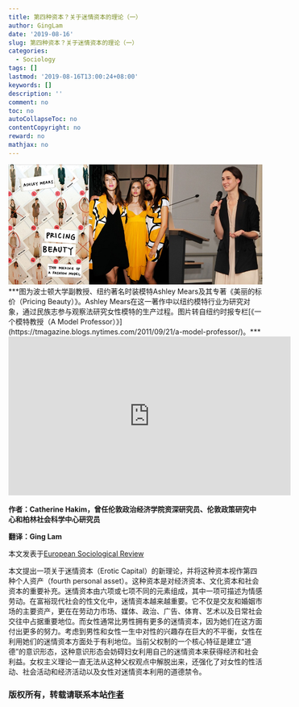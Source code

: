 ```yaml
---
title: 第四种资本？关于迷情资本的理论（一）
author: GingLam
date: '2019-08-16'
slug: 第四种资本？关于迷情资本的理论（一）
categories:
  - Sociology
tags: []
lastmod: '2019-08-16T13:00:24+08:00'
keywords: []
description: ''
comment: no
toc: no
autoCollapseToc: no
contentCopyright: no
reward: no
mathjax: no
---
```

<div align=center><img src="https://raw.githubusercontent.com/GingLam/Storage/master/Ashley.jpg"></div>
<div align=center>
</div>
***图为波士顿大学副教授、纽约著名时装模特Ashley Mears及其专著《美丽的标价（Pricing Beauty）》。Ashley Mears在这一著作中以纽约模特行业为研究对象，通过民族志参与观察法研究女性模特的生产过程。图片转自纽约时报专栏[《一个模特教授（A Model Professor）》](https://tmagazine.blogs.nytimes.com/2011/09/21/a-model-professor/)。***

<iframe width="560" height="315" src="https://www.youtube.com/embed/5WKTab9vtsg" frameborder="0" allow="accelerometer; autoplay; encrypted-media; gyroscope; picture-in-picture" allowfullscreen></iframe>

**作者：Catherine Hakim，曾任伦敦政治经济学院资深研究员、伦敦政策研究中心和柏林社会科学中心研究员**

**翻译：Ging Lam**

本文发表于[European Sociological Review](https://academic.oup.com/esr/article-abstract/26/5/499/506250)

本文提出一项关于迷情资本（Erotic Capital）的新理论，并将这种资本视作第四种个人资产（fourth personal asset）。这种资本是对经济资本、文化资本和社会资本的重要补充。迷情资本由六项或七项不同的元素组成，其中一项可描述为情感劳动。在富裕现代社会的性文化中，迷情资本越来越重要。它不仅是交友和婚姻市场的主要资产，更在在劳动力市场、媒体、政治、广告、体育、艺术以及日常社会交往中占据重要地位。而女性通常比男性拥有更多的迷情资本，因为她们在这方面付出更多的努力。考虑到男性和女性一生中对性的兴趣存在巨大的不平衡，女性在利用她们的迷情资本方面处于有利地位。当前父权制的一个核心特征是建立“道德”的意识形态，这种意识形态会妨碍妇女利用自己的迷情资本来获得经济和社会利益。女权主义理论一直无法从这种父权观点中解脱出来，还强化了对女性的性活动、社会活动和经济活动以及女性对迷情资本利用的道德禁令。

<!--more-->


### 版权所有，转载请联系本站[作者](mailto:linj83@mail2.sysu.edu.cn)
